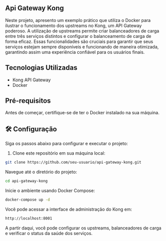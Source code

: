 ## Api Gateway Kong

Neste projeto, apresento um exemplo prático que utiliza o Docker para ilustrar o funcionamento dos upstreams no Kong, um API Gateway poderoso. A utilização de upstreams permite criar balanceadores de carga entre três serviços distintos e configurar o balanceamento de carga de forma eficaz. Essas funcionalidades são cruciais para garantir que seus serviços estejam sempre disponíveis e funcionando de maneira otimizada, garantindo assim uma experiência confiável para os usuários finais.

## Tecnologias Utilizadas

- Kong API Gateway
- Docker

## Pré-requisitos

Antes de começar, certifique-se de ter o Docker instalado na sua máquina.

## 🛠 Configuração

Siga os passos abaixo para configurar e executar o projeto:

1. Clone este repositório em sua máquina local:

```bash
git clone https://github.com/seu-usuario/api-gateway-kong.git
```
Navegue até o diretório do projeto:
```bash
cd api-gateway-kong
```
Inicie o ambiente usando Docker Compose:
```bash
docker-compose up -d
```
Você pode acessar a interface de administração do Kong em:
```bash
http://localhost:8001
```
A partir daqui, você pode configurar os upstreams, balanceadores de carga e verificar o status da saúde dos serviços.
